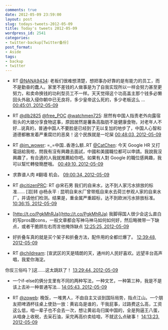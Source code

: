 ```yaml
---
comments: true
date: 2012-05-09 23:59:00
layout: post
slug: todays-tweets-2012-05-09
title: Today's tweets 2012-05-09
wordpress_id: 2541
categories:
- twitter-backup[Twitter备份]
post_format:
- Aside
tags:
- backup
- twitter
---
```





  * RT [@NANA9434](http://twitter.com/NANA9434): 老板们很难想清楚，想把事办好靠的是有能力的员工，而不是勤奋的蠢人。家里不差钱的人做事是为了自我实现所以一样会努力甚至更努力，和卖命换钱的功利型员工不一样。天天觉得这个功高盖主那个钱多必懒回头外敌入侵你朝中已无良将，多少皇帝这么死的，多少老板这么 ... [00:45:01, 2012-05-09](http://twitter.com/gfrog/statuses/199902739055132673)





  * RT [@dlb2825](http://twitter.com/dlb2825) [@free_POC](http://twitter.com/free_POC) [@watchmen725](http://twitter.com/watchmen725): 居然有中国人指责老外向露宿街头的大娘分享食物这事，原因居然是薯条高脂肪不是健康食物，对老年人不好…说真的，普通中国人不要脸是已经到了无以复加的地步了，中国人心智和道德都散发着严重腐烂的恶臭！这个民族就是一坨屎 [00:48:03, 2012-05-09](http://twitter.com/gfrog/statuses/199903499864129537)





  * RT [@im_wower](http://twitter.com/im_wower): =_=中国..香港么额..RT [@CatChen](http://twitter.com/CatChen): 今天 Google HR 又打電話給我啦，問我有沒有興趣去面試，中國和美國職位都可以申請。我說我沒興趣了，有合適的人我就推薦給你吧。如果有人對 Google 的職位感興趣，我可以幫忙轉發簡歷哦。 [00:49:10, 2012-05-09](http://twitter.com/gfrog/statuses/199903783038369793)





  * 求靠谱人肉 #翻墙 机会。 [09:00:34, 2012-05-09](http://twitter.com/gfrog/statuses/200027448967045120)





  * RT [@citizenPRC](http://twitter.com/citizenPRC): RT @宋石男 我们的自来水，达不到人家污水排放的标准…… [泪]转 @杨永平 : 昆明自来水厂曾带瓶自来水去荷兰参观人家的自来水厂，并请他们检测。结果是，重金属严重超标，达不到欧洲污水排放标准。 [10:36:15, 2012-05-09](http://twitter.com/gfrog/statuses/200051529045114883)





  * [http://t.co/PgkMhRJa](http://t.co/PgkMhRJa) 我脚得国人很少会这么直白的写pros跟cons，一般文章都会写神马神马如何如何好，然后略微带一下缺点，或者干脆顾左右而言他掩饰缺点 [12:25:25, 2012-05-09](http://twitter.com/gfrog/statuses/200078998779342849)





  * 好折叠车真的就是买个架子和折叠方法，配件用的全都烂爆了。 [12:39:48, 2012-05-09](http://twitter.com/gfrog/statuses/200082620661497856)





  * RT [@childream](http://twitter.com/childream): [宣武区的天是晴朗的天，通州的人民好喜欢。远望丰台高声唱，我爱你海淀。

你反三俗吗？]这……这太跳跃了！ [13:29:44, 2012-05-09](http://twitter.com/gfrog/statuses/200095187517718528)





  * 一个if-else的俩分支里有不同的两种写法，一种文艺，一种第三种，我是不是该上去补一种普通写法… [14:05:43, 2012-05-09](http://twitter.com/gfrog/statuses/200104241535270914)





  * RT [@zqweb](http://twitter.com/zqweb): 晚饭，一堆男人，不由自主又谈到国际局势，指点江山。一个朋友把啤酒杯往桌上使劲一放：黄岩岛是谁的，干我屁事，过路费这么高，工资这么低，咱一辈子也不会去一次，想让黄岩岛归属中国的，全是狗逼王八蛋，从咱身上收税，去采石油，采完再高价卖给咱，不就这么点破事！ [14:13:23, 2012-05-09](http://twitter.com/gfrog/statuses/200106172550873089)




